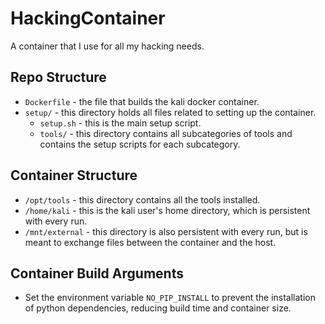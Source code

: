 # HackingContainer

A container that I use for all my hacking needs.


## Repo Structure

* `Dockerfile` - the file that builds the kali docker container.
* `setup/` - this directory holds all files related to setting up the container.
  * `setup.sh` - this is the main setup script.
  * `tools/` - this directory contains all subcategories of tools and contains the setup scripts for each subcategory.


## Container Structure

* `/opt/tools` - this directory contains all the tools installed.
* `/home/kali` - this is the kali user's home directory, which is persistent with every run.
* `/mnt/external` - this directory is also persistent with every run, but is meant to exchange files between the container and the host.


## Container Build Arguments

* Set the environment variable `NO_PIP_INSTALL` to prevent the installation of python dependencies, reducing build time and container size.

